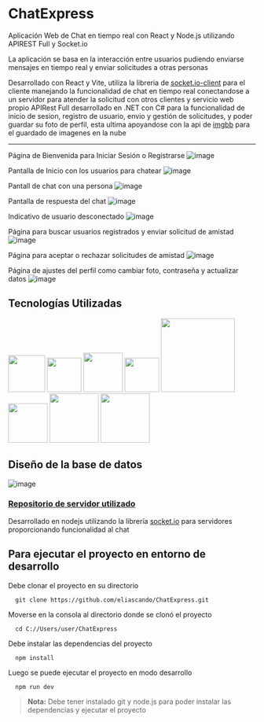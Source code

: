 # ChatExpress
Aplicación Web de Chat en tiempo real con React y Node.js utilizando APIREST Full y Socket.io

La aplicación se basa en la interacción entre usuarios pudiendo enviarse mensajes en tiempo real y enviar solicitudes a otras personas

Desarrollado con React y Vite, utiliza la libreria de [socket.io-client](https://socket.io/docs/v4/client-api/) para el cliente manejando la funcionalidad de chat en tiempo real conectandose a un servidor para atender la solicitud con otros clientes y servicio web propio APIRest Full desarrollado en .NET con C# para la funcionalidad de inicio de sesion, registro de usuario, envio y gestión de solicitudes, y poder guardar su foto de perfil, esta ultima apoyandose con la api de [imgbb](https://es.imgbb.com/) para el guardado de imagenes en la nube

---

Página de Bienvenida para Iniciar Sesión o Registrarse
![image](https://github.com/eliascando/ChatExpress/assets/75767835/cf2ebb9d-ce41-435d-8074-5bcc537d24a4)

Pantalla de Inicio con los usuarios para chatear
![image](https://github.com/eliascando/ChatExpress/assets/75767835/ce672faf-fd37-4b44-bf96-0308f2f36df7)

Pantall de chat con una persona
![image](https://github.com/eliascando/ChatExpress/assets/75767835/1eac933b-9d49-412f-ae86-0625dcf9f11c)

Pantalla de respuesta del chat
![image](https://github.com/eliascando/ChatExpress/assets/75767835/94ed52ca-08ef-4e2f-a3db-4dfd0d88feab)

Indicativo de usuario desconectado
![image](https://github.com/eliascando/ChatExpress/assets/75767835/7d6e7421-2f86-4fbe-af8d-d2446e3f5705)

Página para buscar usuarios registrados y enviar solicitud de amistad
![image](https://github.com/eliascando/ChatExpress/assets/75767835/028b7db4-580c-46a4-9032-f19486c3e59b)

Página para aceptar o rechazar solicitudes de amistad
![image](https://github.com/eliascando/ChatExpress/assets/75767835/43995892-af5b-4e56-8ee6-dd98c5576adf)

Página de ajustes del perfil como cambiar foto, contraseña y actualizar datos
![image](https://github.com/eliascando/ChatExpress/assets/75767835/1eda4463-b6d5-48f7-8532-694fbfdbdd89)

## Tecnologías Utilizadas  
<img src="https://github.com/eliascando/eliascando/assets/75767835/7d7766a2-3680-4dd8-a3df-9d6fb933a684" alter="react" width="75px">
<img src="https://github.com/eliascando/eliascando/assets/75767835/d22a9204-4e7e-4bf8-81f3-e4d52c8e2e57" alter="nodejs" width="70px">
<img src="https://github.com/eliascando/eliascando/assets/75767835/f82bb3e1-315a-495e-9394-9dc9d1d59010" alter="c#" width="80px">
<img src="https://github.com/eliascando/eliascando/assets/75767835/e1db3654-ee6a-48c3-9e58-d7eea5daf53c" alter="gh" width="70px">
<img src="https://github.com/eliascando/eliascando/assets/75767835/c1634d4b-6c9e-4afd-8f0f-6f0e46a86f1c" alter="vercel" width="150px"> 
<img src="https://github.com/eliascando/eliascando/assets/75767835/2dea7b73-d136-4088-a988-bd89ad5697fc" alter="mssql" width="80px">
<img src="https://github.com/eliascando/eliascando/assets/75767835/cc4b42c6-64e9-49e0-91de-aa34dc0ab4a3" alter="logo" width="100px">
<img src="https://github.com/eliascando/eliascando/assets/75767835/e4946c81-8b5b-4479-99ad-37f6f06b908d" alter="logo" width="100px">  

## Diseño de la base de datos
![image](https://github.com/eliascando/ChatExpress/assets/75767835/c4ed95ce-45a1-4fbe-a554-36b9e1230592)

### [Repositorio de servidor utilizado](https://github.com/eliascando/chat-websocket-v2)
Desarrollado en nodejs utilizando la librería [socket.io](https://socket.io/docs/v4/server-api/) para servidores proporcionando funcionalidad al chat

## Para ejecutar el proyecto en entorno de desarrollo

Debe clonar el proyecto en su directorio
```
  git clone https://github.com/eliascando/ChatExpress.git
```
Moverse en la consola al directorio donde se clonó el proyecto
```
  cd C://Users/user/ChatExpress
```
Debe instalar las dependencias del proyecto
```
  npm install
```
Luego se puede ejecutar el proyecto en modo desarrollo
```
  npm run dev
```
> **Nota:** Debe tener instalado git y node.js para poder instalar las dependencias y ejecutar el proyecto
